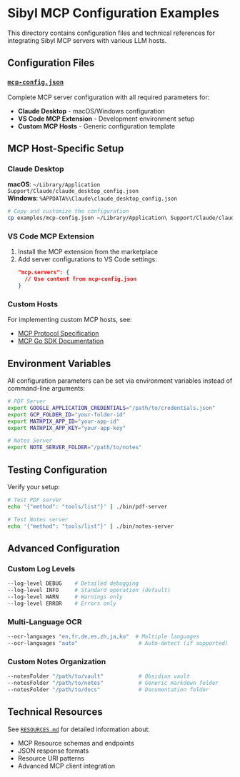 # Sibyl MCP Configuration Examples

This directory contains configuration files and technical references for integrating Sibyl MCP servers with various LLM hosts.

## Configuration Files

### [`mcp-config.json`](mcp-config.json)
Complete MCP server configuration with all required parameters for:
- **Claude Desktop** - macOS/Windows configuration
- **VS Code MCP Extension** - Development environment setup  
- **Custom MCP Hosts** - Generic configuration template

## MCP Host-Specific Setup

### Claude Desktop

**macOS**: `~/Library/Application Support/Claude/claude_desktop_config.json`  
**Windows**: `%APPDATA%\Claude\claude_desktop_config.json`

```bash
# Copy and customize the configuration
cp examples/mcp-config.json ~/Library/Application\ Support/Claude/claude_desktop_config.json
```

### VS Code MCP Extension

1. Install the MCP extension from the marketplace
2. Add server configurations to VS Code settings:
   ```json
   "mcp.servers": {
     // Use content from mcp-config.json
   }
   ```

### Custom Hosts

For implementing custom MCP hosts, see:
- [MCP Protocol Specification](https://spec.modelcontextprotocol.io/)
- [MCP Go SDK Documentation](https://github.com/mark3labs/mcp-go)

## Environment Variables

All configuration parameters can be set via environment variables instead of command-line arguments:

```bash
# PDF Server
export GOOGLE_APPLICATION_CREDENTIALS="/path/to/credentials.json"
export GCP_FOLDER_ID="your-folder-id"
export MATHPIX_APP_ID="your-app-id" 
export MATHPIX_APP_KEY="your-app-key"

# Notes Server  
export NOTE_SERVER_FOLDER="/path/to/notes"
```

## Testing Configuration

Verify your setup:

```bash
# Test PDF server
echo '{"method": "tools/list"}' | ./bin/pdf-server

# Test Notes server
echo '{"method": "tools/list"}' | ./bin/notes-server
```

## Advanced Configuration

### Custom Log Levels
```bash
--log-level DEBUG    # Detailed debugging
--log-level INFO     # Standard operation (default)
--log-level WARN     # Warnings only
--log-level ERROR    # Errors only
```

### Multi-Language OCR
```bash
--ocr-languages "en,fr,de,es,zh,ja,ko"  # Multiple languages
--ocr-languages "auto"                   # Auto-detect (if supported)
```

### Custom Notes Organization
```bash
--notesFolder "/path/to/vault"           # Obsidian vault
--notesFolder "/path/to/notes"           # Generic markdown folder
--notesFolder "/path/to/docs"            # Documentation folder
```

## Technical Resources

See [`RESOURCES.md`](RESOURCES.md) for detailed information about:
- MCP Resource schemas and endpoints
- JSON response formats
- Resource URI patterns
- Advanced MCP client integration
